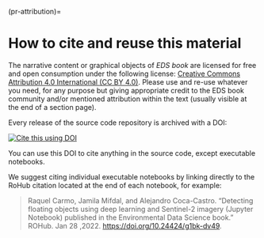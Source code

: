 (pr-attribution)=
# How to cite and reuse this material

The narrative content or graphical objects of _EDS book_ are licensed for free and open consumption under the following license: [Creative Commons Attribution 4.0 International (CC BY 4.0)](https://creativecommons.org/licenses/by/4.0/). 
Please use and re-use whatever you need, for any purpose but giving appropriate credit to the EDS book community and/or mentioned attribution within the text (usually visible at the end of a section page).

Every release of the source code repository is archived with a DOI:

[![Cite this using DOI](https://zenodo.org/badge/DOI/10.5281/zenodo.5918931.svg)](https://doi.org/10.5281/zenodo.5918931)

You can use this DOI to cite anything in the source code, except executable notebooks.

We suggest citing individual executable notebooks by linking directly to the RoHub citation located at the end of each notebook, for example:

> Raquel Carmo, Jamila Mifdal, and Alejandro Coca-Castro. “Detecting floating objects using deep learning and Sentinel-2 imagery (Jupyter Notebook) published in the Environmental Data Science book.” ROHub. Jan 28 ,2022. https://doi.org/10.24424/g1bk-dv49.
